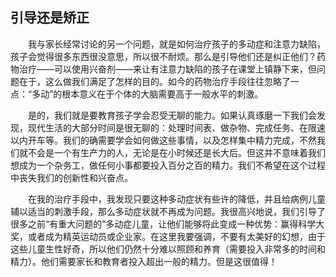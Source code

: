 ## 引导还是矫正

&emsp;&emsp;我与家长经常讨论的另一个问题，就是如何治疗孩子的多动症和注意力缺陷，孩子会觉得很多东西很没意思，所以很不耐烦。那么是引导他们还是纠正他们？药物治疗——可以使用兴奋剂——来让有注意力缺陷的孩子在课堂上镇静下来，但问题在于，这么做我们满足了怎样的目的。如今的药物治疗手段往往忽略了一点：“多动”的根本意义在于个体的大脑需要高于一般水平的刺激。

&emsp;&emsp;是的，我们就是要教育孩子学会忍受无聊的能力。如果认真琢磨一下我们会发现，现代生活的大部分时间是很无聊的：处理时间表、做杂物、完成任务、在限速以内开车等。我们的确需要学会如何做这些事情，以及怎样集中精力完成，不然我们就不会是一个有生产力的人，无论是在小时候还是长大后。但这并不意味着我们想成为一个杂务工，做任何小事都要投入百分之百的精力。我们不希望在这个过程中丧失我们的创新性和兴奋点。

&emsp;&emsp;在我的治疗手段中，我发现只要这种多动症状有些许的降低，并且给病例儿童辅以适当的刺激手段，那么多动症状就不再成为问题。我很高兴地说，我们引导了很多之前“有重大问题的”多动症儿童，让他们能够将此变成一种优势：赢得科学大奖，或者成为精英运动员或企业家。在这里我要强调，不要有太美好的幻想，由于这些儿童生性好奇，所以他们仍然十分难以照顾和养育（需要投入非常多的时间和精力）。他们需要家长和教育者投入超出一般的精力。但是这很值得！
